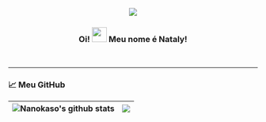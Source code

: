
<p align="center">  
  <a href="https://twitter.com/nanokasogongon">
    <img src="https://img.shields.io/twitter/url?label=%40NanokasoGongon&logoColor=%23c80cf7"/>
  </a>
</p>

<p align="center">  
  <h3 align="center">Oi! <img src="https://raw.githubusercontent.com/MartinHeinz/MartinHeinz/master/wave.gif" width="30px"> Meu nome é Nataly!</h3>
</p>

<br />



---

### &#x1f4c8; Meu GitHub

| <img align="center" src="https://github-readme-stats.vercel.app/api?username=Nanokaso&show_icons=true&theme=buefy&hide_border=true&locale=pt-BR" alt="Nanokaso's github stats" /> |<img align="center" src="https://github-readme-stats.vercel.app/api/top-langs/?username=nanokaso&layout=compact&hide_border=true&locale=pt-BR&title_color=#8F72DB" /> |
| ------------- | ------------- |

<!-- 
![nanokaso's GitHub stats](https://github-readme-stats.vercel.app/api?username=Nanokaso&show_icons=true&theme=buefy&hide_border=true&locale=pt-BR)
[![Top Langs](https://github-readme-stats.vercel.app/api/top-langs/?username=nanokaso&layout=compact&hide_border=true&locale=pt-BR&title_color=#8F72DB)](https://github.com/anuraghazra/github-readme-stats)
 -->




<!--
**Nanokaso/Nanokaso** is a ✨ _special_ ✨ repository because its `README.md` (this file) appears on your GitHub profile.

Here are some ideas to get you started:

- 🔭 I’m currently working on ...
- 🌱 I’m currently learning ...
- 👯 I’m looking to collaborate on ...
- 🤔 I’m looking for help with ...
- 💬 Ask me about ...
- 📫 How to reach me: ...
- 😄 Pronouns: ...
- ⚡ Fun fact: ...
-->

